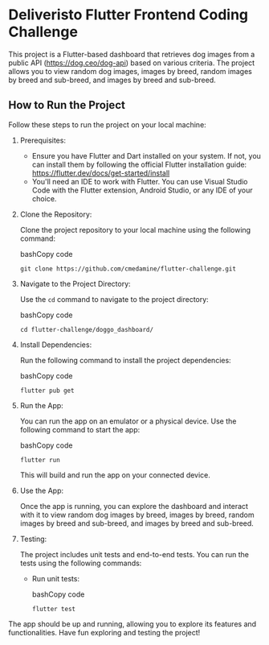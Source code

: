 Deliveristo Flutter Frontend Coding Challenge
=============================================

This project is a Flutter-based dashboard that retrieves dog images from a public API (<https://dog.ceo/dog-api>) based on various criteria. The project allows you to view random dog images, images by breed, random images by breed and sub-breed, and images by breed and sub-breed.

How to Run the Project
----------------------

Follow these steps to run the project on your local machine:

1.  Prerequisites:

    -   Ensure you have Flutter and Dart installed on your system. If not, you can install them by following the official Flutter installation guide: <https://flutter.dev/docs/get-started/install>
    -   You'll need an IDE to work with Flutter. You can use Visual Studio Code with the Flutter extension, Android Studio, or any IDE of your choice.
2.  Clone the Repository:

    Clone the project repository to your local machine using the following command:

    bashCopy code

    `git clone https://github.com/cmedamine/flutter-challenge.git`

3.  Navigate to the Project Directory:

    Use the `cd` command to navigate to the project directory:

    bashCopy code

    `cd flutter-challenge/doggo_dashboard/`

4.  Install Dependencies:

    Run the following command to install the project dependencies:

    bashCopy code

    `flutter pub get`

5.  Run the App:

    You can run the app on an emulator or a physical device. Use the following command to start the app:

    bashCopy code

    `flutter run`

    This will build and run the app on your connected device.

6.  Use the App:

    Once the app is running, you can explore the dashboard and interact with it to view random dog images by breed, images by breed, random images by breed and sub-breed, and images by breed and sub-breed.

7.  Testing:

    The project includes unit tests and end-to-end tests. You can run the tests using the following commands:

    -   Run unit tests:

        bashCopy code

        `flutter test`


The app should be up and running, allowing you to explore its features and functionalities. Have fun exploring and testing the project!